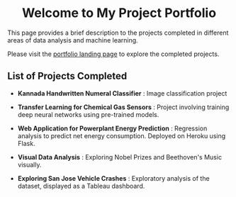 <h1 align="center">Welcome to My Project Portfolio</h1>
<p>
</p>


This page provides a brief description to the projects completed in different areas of data analysis and machine learning.

 Please visit the [portfolio landing page](https://lav30.github.io/Projects/) to explore the completed projects.
 
 ## List of Projects Completed 
 
 - **Kannada Handwritten Numeral Classifier** : Image classification project

 - **Transfer Learning for Chemical Gas Sensors** : Project involving training deep neural networks using pre-trained models.

 - **Web Application for Powerplant Energy Prediction** : Regression analysis to predict net energy consumption. Deployed on Heroku using Flask.

 - **Visual Data Analysis** : Exploring Nobel Prizes and Beethoven's Music visually. 

 - **Exploring San Jose Vehicle Crashes** : Exploratory analysis of the dataset, displayed as a Tableau dashboard.

